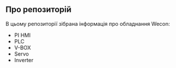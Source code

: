 ## Про репозиторій

В цьому репозиторії зібрана інформація про обладнання Wecon:

*   PI HMI
*   PLC
*   V-BOX
*   Servo
*   Inverter
